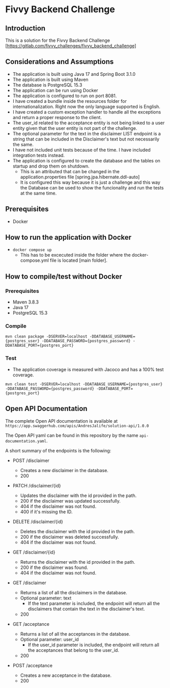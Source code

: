 # Fivvy Backend Challenge

## Introduction

This is a solution for the Fivvy Backend Challenge [https://gitlab.com/fivvy_challenges/fivvy_backend_challenge]

## Considerations and Assumptions

- The application is built using Java 17 and Spring Boot 3.1.0
- The application is built using Maven
- The database is PostgreSQL 15.3
- The application can be run using Docker
- The application is configured to run on port 8081.
- I have created a bundle inside the resources folder for internationalization. Right now the only language supported is English.
- I have created a custom exception handler to handle all the exceptions and return a proper response to the client.
- The user_id related to the acceptance entity is not being linked to a user entity given that the user entity is not part of the challenge.
- The optional parameter for the text in the disclaimer LIST endpoint is a string that can be included in the Disclaimer's text but not necessarily the same.
- I have not included unit tests because of the time. I have included integration tests instead.
- The application is configured to create the database and the tables on startup and drop them on shutdown.
  - This is an attributed that can be changed in the application.properties file [spring.jpa.hibernate.ddl-auto]
  - It is configured this way because it is just a challenge and this way the Database can be used to show the funcionality and run the tests at the same time.
  
## Prerequisites
- Docker

## How to run the application with Docker
- `docker compose up`
  - This has to be excecuted inside the folder where the docker-compose.yml file is located [main folder].

## How to compile/test without Docker

### Prerequisites
- Maven 3.8.3
- Java 17
- PostgreSQL 15.3

### Compile

`mvn clean package -DSERVER=localhost -DDATABASE_USERNAME={postgres_user} -DDATABASE_PASSWORD={postgres_password} -DDATABASE_PORT={postgres_port}`

### Test

- The application coverage is measured with Jacoco and has a 100% test coverage.

`mvn clean test -DSERVER=localhost -DDATABASE_USERNAME={postgres_user} -DDATABASE_PASSWORD={postgres_password} -DDATABASE_PORT={postgres_port}`

## Open API Documentation

The complete Open API documentation is available at `https://app.swaggerhub.com/apis/AndresJalife/solution-api/1.0.0`

The Open API yaml can be found in this repository by the name `api-documentation.yaml`.

A short summary of the endpoints is the following:

- POST /disclaimer
  - Creates a new disclaimer in the database.
  - 200
  
- PATCH /disclaimer/{id}
  - Updates the disclaimer with the id provided in the path.
  - 200 if the disclaimer was updated successfully.
  - 404 if the disclaimer was not found.
  - 400 if it's missing the ID.
  
- DELETE /disclaimer/{id}
  - Deletes the disclaimer with the id provided in the path.
  - 200 if the disclaimer was deleted successfully.
  - 404 if the disclaimer was not found.
  
- GET /disclaimer/{id}
    - Returns the disclaimer with the id provided in the path.
    - 200 if the disclaimer was found.
    - 404 if the disclaimer was not found.
  
- GET /disclaimer
  - Returns a list of all the disclaimers in the database.
  - Optional parameter: text
    - If the text parameter is included, the endpoint will return all the disclaimers that contain the text in the disclaimer's text.
  - 200 
  
- GET /acceptance
  - Returns a list of all the acceptances in the database.
  - Optional parameter: user_id
    - If the user_id parameter is included, the endpoint will return all the acceptances that belong to the user_id.
  - 200
  
- POST /acceptance
  - Creates a new acceptance in the database.
  - 200